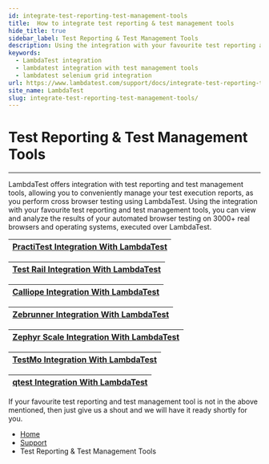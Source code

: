```yaml
---
id: integrate-test-reporting-test-management-tools
title:  How to integrate test reporting & test management tools
hide_title: true
sidebar_label: Test Reporting & Test Management Tools
description: Using the integration with your favourite test reporting and test management tools, you can view and analyze the results of your automated browser testing on 3000+ real browsers and operating systems, executed over LambdaTest.
keywords:
  - LambdaTest integration
  - lambdatest integration with test management tools
  - lambdatest selenium grid integration
url: https://www.lambdatest.com/support/docs/integrate-test-reporting-test-management-tools
site_name: LambdaTest
slug: integrate-test-reporting-test-management-tools/
---
```


<script type="application/ld+json"
      dangerouslySetInnerHTML={{ __html: JSON.stringify({
       "@context": "https://schema.org",
        "@type": "BreadcrumbList",
        "itemListElement": [{
          "@type": "ListItem",
          "position": 1,
          "name": "LambdaTest",
          "item": "https://www.lambdatest.com"
        },{
          "@type": "ListItem",
          "position": 2,
          "name": "Support",
          "item": "https://www.lambdatest.com/support/docs/"
        },{
          "@type": "ListItem",
          "position": 3,
          "name": "lambdatest integration with test management tools",
          "item": "https://staging.lambdatest.com/support/docs/integrate-test-reporting-test-management-tools/"
        }]
      })
    }}
></script>

# Test Reporting & Test Management Tools

***
LambdaTest offers integration with test reporting and test management tools, allowing you to conveniently manage your test execution reports, as you perform cross browser testing using LambdaTest. Using the integration with your favourite test reporting and test management tools, you can view and analyze the results of your automated browser testing on 3000+ real browsers and operating systems, executed over LambdaTest.

| [PractiTest Integration With LambdaTest](/docs/practitest-integration/) |
|:--------------------------------------------------------------------------------------------:|

| [Test Rail Integration With LambdaTest](/docs/testrail-integration-with-lambdatest-selenium-grid/) |
|:--------------------------------------------------------------------------------------------:|

| [Calliope Integration With LambdaTest](https://github.com/LambdaTest/LambdaTest-Calliope-Integration/tree/master) |
|:-----------------------------------------------------------------------------------------------------------------:|

| [Zebrunner Integration With LambdaTest](/docs/zebrunner-integration/) |
|:-----------------------------------------------------------------------------------------------------------------:|

| [Zephyr Scale Integration With LambdaTest](/docs/zephyr-scale-integration/) |
|:-----------------------------------------------------------------------------------------------------------------:|

| [TestMo Integration With LambdaTest](/docs/testmo-integration/) |
|:-----------------------------------------------------------------------------------------------------------------:|

| [qtest Integration With LambdaTest](/docs/qtest-integration/) |
|:-----------------------------------------------------------------------------------------------------------------:|


If your favourite test reporting and test management tool is not in the above mentioned, then just give us a shout and we will have it ready shortly for you.

<nav aria-label="breadcrumbs">
  <ul className="breadcrumbs">
    <li className="breadcrumbs__item">
      <a className="breadcrumbs__link" href="https://www.lambdatest.com">Home</a>
    </li>
    <li className="breadcrumbs__item">
      <a className="breadcrumbs__link" target="_ self" href="https://www.lambdatest.com/support/docs/">Support</a>
    </li>
    <li className="breadcrumbs__item breadcrumbs__item--active">
      <span className="breadcrumbs__link">Test Reporting & Test Management Tools</span>
    </li>
  </ul>
</nav> 